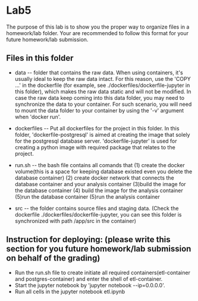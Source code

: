 # Lab5


The purpose of this lab is to show you the proper way to organize files in a homework/lab folder. Your are recommended to follow this format for your future homework/lab submission.


## Files in this folder

   - data -- folder that contains the raw data. When using containers, it's usually ideal to keep the raw data intact. For this reason, use the 'COPY ...' in the dockerfile (for example, see ./dockerfiles/dockerfile-jupyter in this folder), which makes the raw data static and will not be modified. In case the raw data keep coming into this data folder, you may need to synchronize the data to your container. For such scenario, you will need to mount the data folder to your container by using the '-v' argument when 'docker run'.

   - dockerfiles -- Put all dockerfiles for the project in this folder. In this folder, 'dockerfile-postgresql' is aimed at creating the image that solely for the postgresql database server. 'dockerfile-jupyter' is used for creating a python image with required package that relates to the project.
   
   - run.sh -- the bash file contains all comands that (1) create the docker volume(this is a space for keeping database existed even you delete the database container) (2) create docker network that connects the database container and your analysis container (3)build the image for the database container (4) build the image for the analysis container (5)run the database container (5)run the analysis container
   
   - src -- the folder contains source files and staging data. (Check the dockerfile ./dockerfiles/dockerfile-jupyter, you can see this folder is synchronized with path /app/src in the container)
   

## Instruction for deploying: (please write this section for you future homework/lab submission on behalf of the grading)

   - Run the run.sh file to create initiate all required containers(etl-container and postgres-container) and enter the shell of etl-container. 
   - Start the jupyter notebook by 'jupyter notebook --ip=0.0.0.0'. 
   - Run all cells in the jupyter notebook etl.ipynb
